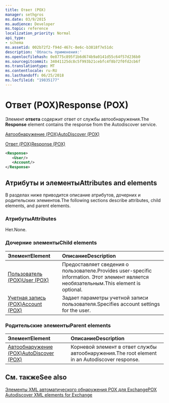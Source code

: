 ```yaml
---
title: Ответ (POX)
manager: sethgros
ms.date: 03/9/2015
ms.audience: Developer
ms.topic: reference
localization_priority: Normal
api_type:
- schema
ms.assetid: 002b72f2-f94d-467c-8e6c-b3818f7e51dc
description: 'Область применения:'
ms.openlocfilehash: 0e8775c895f1b6d674b9a0141d55c64f57d236b0
ms.sourcegitcommit: 34041125dc8c5f993b21cebfc4f8b72f0fd2cb6f
ms.translationtype: MT
ms.contentlocale: ru-RU
ms.lasthandoff: 06/25/2018
ms.locfileid: "19835177"
---
```

# <a name="response-pox"></a><span data-ttu-id="0452c-103">Ответ (POX)</span><span class="sxs-lookup"><span data-stu-id="0452c-103">Response (POX)</span></span>


  
<span data-ttu-id="0452c-104">Элемент **ответа** содержит ответ от службы автообнаружения.</span><span class="sxs-lookup"><span data-stu-id="0452c-104">The **Response** element contains the response from the Autodiscover service.</span></span> 
  
[<span data-ttu-id="0452c-105">Автообнаружение (POX)</span><span class="sxs-lookup"><span data-stu-id="0452c-105">AutoDiscover (POX)</span></span>](autodiscover-pox.md)
  
[<span data-ttu-id="0452c-106">Ответ (POX)</span><span class="sxs-lookup"><span data-stu-id="0452c-106">Response (POX)</span></span>](response-pox.md)
  
```xml
<Response>
   <User/>
   <Account/>
</Response>
```

## <a name="attributes-and-elements"></a><span data-ttu-id="0452c-107">Атрибуты и элементы</span><span class="sxs-lookup"><span data-stu-id="0452c-107">Attributes and elements</span></span>

<span data-ttu-id="0452c-108">В разделах ниже приводится описание атрибутов, дочерних и родительских элементов.</span><span class="sxs-lookup"><span data-stu-id="0452c-108">The following sections describe attributes, child elements, and parent elements.</span></span>
  
### <a name="attributes"></a><span data-ttu-id="0452c-109">Атрибуты</span><span class="sxs-lookup"><span data-stu-id="0452c-109">Attributes</span></span>

<span data-ttu-id="0452c-110">Нет.</span><span class="sxs-lookup"><span data-stu-id="0452c-110">None.</span></span>
  
### <a name="child-elements"></a><span data-ttu-id="0452c-111">Дочерние элементы</span><span class="sxs-lookup"><span data-stu-id="0452c-111">Child elements</span></span>

|<span data-ttu-id="0452c-112">**Элемент**</span><span class="sxs-lookup"><span data-stu-id="0452c-112">**Element**</span></span>|<span data-ttu-id="0452c-113">**Описание**</span><span class="sxs-lookup"><span data-stu-id="0452c-113">**Description**</span></span>|
|:-----|:-----|
|[<span data-ttu-id="0452c-114">Пользователь (POX)</span><span class="sxs-lookup"><span data-stu-id="0452c-114">User (POX)</span></span>](user-pox.md) <br/> |<span data-ttu-id="0452c-115">Предоставляет сведения о пользователе.</span><span class="sxs-lookup"><span data-stu-id="0452c-115">Provides user-specific information.</span></span> <span data-ttu-id="0452c-116">Этот элемент является необязательным.</span><span class="sxs-lookup"><span data-stu-id="0452c-116">This element is optional.</span></span>  <br/> |
|[<span data-ttu-id="0452c-117">Учетная запись (POX)</span><span class="sxs-lookup"><span data-stu-id="0452c-117">Account (POX)</span></span>](account-pox.md) <br/> |<span data-ttu-id="0452c-118">Задает параметры учетной записи пользователя.</span><span class="sxs-lookup"><span data-stu-id="0452c-118">Specifies account settings for the user.</span></span>  <br/> |
   
### <a name="parent-elements"></a><span data-ttu-id="0452c-119">Родительские элементы</span><span class="sxs-lookup"><span data-stu-id="0452c-119">Parent elements</span></span>

|<span data-ttu-id="0452c-120">**Элемент**</span><span class="sxs-lookup"><span data-stu-id="0452c-120">**Element**</span></span>|<span data-ttu-id="0452c-121">**Описание**</span><span class="sxs-lookup"><span data-stu-id="0452c-121">**Description**</span></span>|
|:-----|:-----|
|[<span data-ttu-id="0452c-122">Автообнаружение (POX)</span><span class="sxs-lookup"><span data-stu-id="0452c-122">AutoDiscover (POX)</span></span>](autodiscover-pox.md) <br/> |<span data-ttu-id="0452c-123">Корневой элемент в ответ службы автообнаружения.</span><span class="sxs-lookup"><span data-stu-id="0452c-123">The root element in an Autodiscover response.</span></span>  <br/> |
   
## <a name="see-also"></a><span data-ttu-id="0452c-124">См. также</span><span class="sxs-lookup"><span data-stu-id="0452c-124">See also</span></span>



[<span data-ttu-id="0452c-125">Элементы XML автоматического обнаружения POX для Exchange</span><span class="sxs-lookup"><span data-stu-id="0452c-125">POX Autodiscover XML elements for Exchange</span></span>](pox-autodiscover-xml-elements-for-exchange.md)

